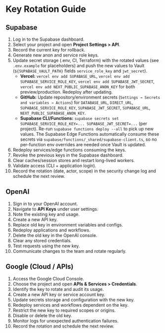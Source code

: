 # Key Rotation Guide

## Supabase
1. Log in to the Supabase dashboard.
2. Select your project and open **Project Settings > API**.
3. Record the current key for rollback.
4. Generate new anon and service role keys.
5. Update secret storage (.env, CI, Terraform) with the rotated values (see `.env.example` for placeholders) and push the new values to Vault (`${SUPABASE_VAULT_PATH}` fields `service_role_key` and `jwt_secret`).
   - **Vercel:** `vercel env add SUPABASE_URL`, `vercel env add SUPABASE_SERVICE_ROLE_KEY`, `vercel env add SUPABASE_JWT_SECRET`, `vercel env add NEXT_PUBLIC_SUPABASE_ANON_KEY` for both preview/production. Redeploy after updating.
   - **GitHub:** Update repository/environment secrets (`Settings → Secrets and variables → Actions`) for `DATABASE_URL`, `DIRECT_URL`, `SUPABASE_SERVICE_ROLE_KEY`, `SUPABASE_JWT_SECRET`, `SUPABASE_URL`, `NEXT_PUBLIC_SUPABASE_ANON_KEY`.
   - **Supabase CLI/Functions:** `supabase secrets set SUPABASE_SERVICE_ROLE_KEY=... SUPABASE_JWT_SECRET=...` (per project). Re-run `supabase functions deploy --all` to pick up new values.
   The Supabase Edge Functions automatically consume these secrets via `supabase/functions/_shared/supabase-client.ts`, so no per-function env overrides are needed once Vault is updated.
6. Redeploy services/edge functions consuming the keys.
7. Revoke the previous keys in the Supabase dashboard.
8. Clear caches/session stores and restart long-lived workers.
9. Validate access (CLI + application login).
10. Record the rotation (date, actor, scope) in the security change log and schedule the next review.

## OpenAI
1. Sign in to your OpenAI account.
2. Navigate to **API Keys** under user settings.
3. Note the existing key and usage.
4. Create a new API key.
5. Replace old key in environment variables and configs.
6. Redeploy applications and workflows.
7. Delete the old key in the OpenAI console.
8. Clear any stored credentials.
9. Test requests using the new key.
10. Communicate changes to the team and rotate regularly.

## Google (Cloud / APIs)
1. Access the Google Cloud Console.
2. Choose the project and open **APIs & Services > Credentials**.
3. Identify the key to rotate and audit its usage.
4. Create a new API key or service account key.
5. Update secrets storage and configuration with the new key.
6. Redeploy services and workflows dependent on the key.
7. Restrict the new key to required scopes or origins.
8. Disable or delete the old key.
9. Monitor logs for unexpected authentication failures.
10. Record the rotation and schedule the next review.
